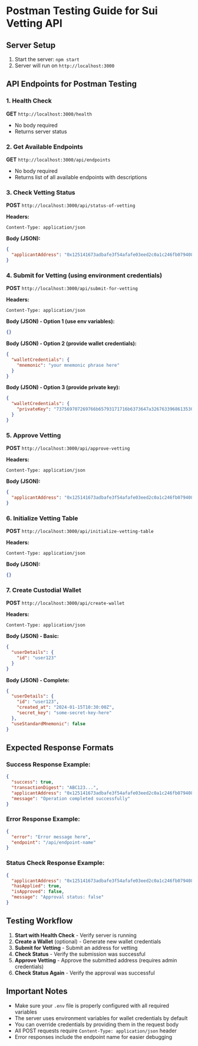 # Postman Testing Guide for Sui Vetting API

## Server Setup
1. Start the server: `npm start`
2. Server will run on `http://localhost:3000`

## API Endpoints for Postman Testing

### 1. Health Check
**GET** `http://localhost:3000/health`
- No body required
- Returns server status

### 2. Get Available Endpoints
**GET** `http://localhost:3000/api/endpoints`
- No body required
- Returns list of all available endpoints with descriptions

### 3. Check Vetting Status
**POST** `http://localhost:3000/api/status-of-vetting`

**Headers:**
```
Content-Type: application/json
```

**Body (JSON):**
```json
{
  "applicantAddress": "0x125141673adbafe3f54afafe03eed2c0a1c246fb079408ced0454d8767e67c84"
}
```

### 4. Submit for Vetting (using environment credentials)
**POST** `http://localhost:3000/api/submit-for-vetting`

**Headers:**
```
Content-Type: application/json
```

**Body (JSON) - Option 1 (use env variables):**
```json
{}
```

**Body (JSON) - Option 2 (provide wallet credentials):**
```json
{
  "walletCredentials": {
    "mnemonic": "your mnemonic phrase here"
  }
}
```

**Body (JSON) - Option 3 (provide private key):**
```json
{
  "walletCredentials": {
    "privateKey": "737569707269766b65793171716b6373647a3267633968613530647079726e376c66646e386b34363437383875637a6b326d3967787339786c37756834367432363774793473"
  }
}
```

### 5. Approve Vetting
**POST** `http://localhost:3000/api/approve-vetting`

**Headers:**
```
Content-Type: application/json
```

**Body (JSON):**
```json
{
  "applicantAddress": "0x125141673adbafe3f54afafe03eed2c0a1c246fb079408ced0454d8767e67c84"
}
```

### 6. Initialize Vetting Table
**POST** `http://localhost:3000/api/initialize-vetting-table`

**Headers:**
```
Content-Type: application/json
```

**Body (JSON):**
```json
{}
```

### 7. Create Custodial Wallet
**POST** `http://localhost:3000/api/create-wallet`

**Headers:**
```
Content-Type: application/json
```

**Body (JSON) - Basic:**
```json
{
  "userDetails": {
    "id": "user123"
  }
}
```

**Body (JSON) - Complete:**
```json
{
  "userDetails": {
    "id": "user123",
    "created_at": "2024-01-15T10:30:00Z",
    "secret_key": "some-secret-key-here"
  },
  "useStandardMnemonic": false
}
```

## Expected Response Formats

### Success Response Example:
```json
{
  "success": true,
  "transactionDigest": "ABC123...",
  "applicantAddress": "0x125141673adbafe3f54afafe03eed2c0a1c246fb079408ced0454d8767e67c84",
  "message": "Operation completed successfully"
}
```

### Error Response Example:
```json
{
  "error": "Error message here",
  "endpoint": "/api/endpoint-name"
}
```

### Status Check Response Example:
```json
{
  "applicantAddress": "0x125141673adbafe3f54afafe03eed2c0a1c246fb079408ced0454d8767e67c84",
  "hasApplied": true,
  "isApproved": false,
  "message": "Approval status: false"
}
```

## Testing Workflow

1. **Start with Health Check** - Verify server is running
2. **Create a Wallet** (optional) - Generate new wallet credentials
3. **Submit for Vetting** - Submit an address for vetting
4. **Check Status** - Verify the submission was successful
5. **Approve Vetting** - Approve the submitted address (requires admin credentials)
6. **Check Status Again** - Verify the approval was successful

## Important Notes

- Make sure your `.env` file is properly configured with all required variables
- The server uses environment variables for wallet credentials by default
- You can override credentials by providing them in the request body
- All POST requests require `Content-Type: application/json` header
- Error responses include the endpoint name for easier debugging